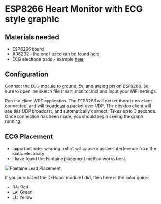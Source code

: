 # ESP8266 Heart Monitor with ECG style graphic

## Materials needed
- ESP8266 board
- AD8232 - the one I used can be found [here](https://www.dfrobot.com/product-1510.html)
- ECG electrode pads - example [here](https://www.amazon.com/gp/product/B0757JNVGK)

## Configuration
Connect the ECG module to ground, 5v, and analog pin on ESP8266.  Be sure to open the sketch file (heart_monitor.ino) and input your WiFi settings.

Run the client WPF application.  The ESP8266 will detect there is no client connected, and will broadcast a packet over UDP.  The desktop client will see this UDP broadcast, and automatically connect.  Takes up to 3 seconds.  Once connection has been made, you should begin seeing the graph running.

## ECG Placement
- Important note: wearing a shirt will cause massive interference from the static electricity
- I have found the Fontaine placement method works best.

![Fontaine Lead Placement](https://litfl.com/wp-content/uploads/2019/03/Fontaine-bipolar-precordial-lead-electrocardiography-F-ECG-768x607.png "Fontaine Lead Placement")

If you purchased the DFRobot module I did, then here is the color guide:
- RA: Red
- LA: Green
- LL: Yellow
